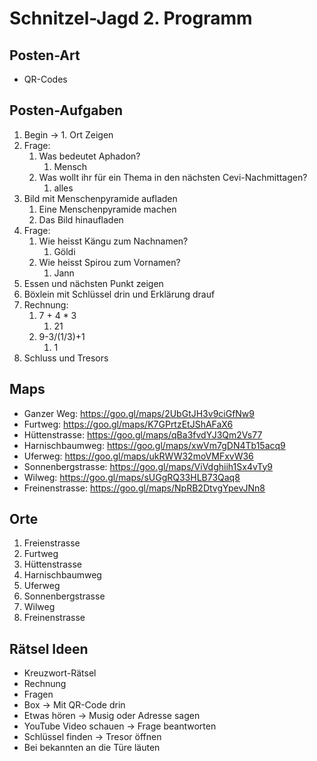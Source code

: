 # Schnitzel-Jagd 2. Programm

## Posten-Art

- QR-Codes

## Posten-Aufgaben

1. Begin -> 1. Ort Zeigen
2. Frage: 
   1. Was bedeutet Aphadon?
      1. Mensch
   2. Was wollt ihr für ein Thema in den nächsten Cevi-Nachmittagen?
      1. alles
3. Bild mit Menschenpyramide aufladen
   1. Eine Menschenpyramide machen
   2. Das Bild hinaufladen
4. Frage: 
   1. Wie heisst Kängu zum Nachnamen?
      1. Göldi
   2. Wie heisst Spirou zum Vornamen?
      1. Jann
5. Essen und nächsten Punkt zeigen
6. Böxlein mit Schlüssel drin und Erklärung drauf
7. Rechnung: 
   1. 7 + 4 * 3
      1. 21
   2. 9-3/(1/3)+1
      1. 1
8. Schluss und Tresors

## Maps

- Ganzer Weg: https://goo.gl/maps/2UbGtJH3v9ciGfNw9
- Furtweg: https://goo.gl/maps/K7GPrtzEtJShAFaX6
- Hüttenstrasse: https://goo.gl/maps/qBa3fvdYJ3Qm2Vs77
- Harnischbaumweg: https://goo.gl/maps/xwVm7gDN4Tb15acq9
- Uferweg: https://goo.gl/maps/ukRWW32moVMFxvW36
- Sonnenbergstrasse: https://goo.gl/maps/ViVdghiih1Sx4vTy9
- Wilweg: https://goo.gl/maps/sUGgRQ33HLB73Qaq8
- Freinenstrasse: https://goo.gl/maps/NpRB2DtvgYpevJNn8

## Orte

1. Freienstrasse
2. Furtweg
3. Hüttenstrasse
4. Harnischbaumweg
5. Uferweg
6. Sonnenbergstrasse
7. Wilweg
8. Freinenstrasse

## Rätsel Ideen

- Kreuzwort-Rätsel
- Rechnung
- Fragen
- Box -> Mit QR-Code drin
- Etwas hören -> Musig oder Adresse sagen
- YouTube Video schauen -> Frage beantworten
- Schlüssel finden -> Tresor öffnen
- Bei bekannten an die Türe läuten

